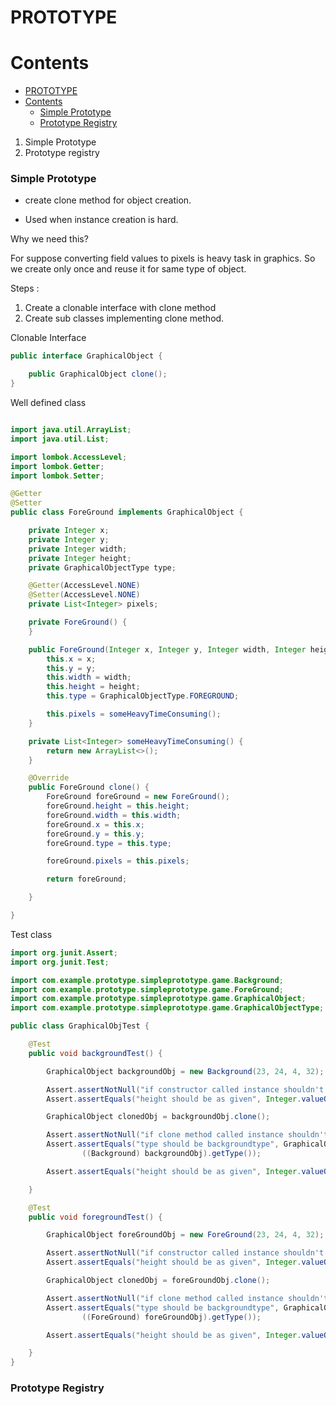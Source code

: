 # PROTOTYPE

# Contents

- [PROTOTYPE](#prototype)
- [Contents](#contents)
  - [Simple Prototype](#simple-prototype)
  - [Prototype Registry](#prototype-registry)

1. Simple Prototype
2. Prototype registry

### Simple Prototype

- create clone method for object creation.

- Used when instance creation is hard.

Why we need this?

For suppose converting field values to pixels is heavy task in graphics. So we create only once and reuse it for same type of object.

Steps :

1. Create a clonable interface with clone method
2. Create sub classes implementing clone method.

Clonable Interface

```java
public interface GraphicalObject {

    public GraphicalObject clone();
}

```

Well defined class

```java

import java.util.ArrayList;
import java.util.List;

import lombok.AccessLevel;
import lombok.Getter;
import lombok.Setter;

@Getter
@Setter
public class ForeGround implements GraphicalObject {

    private Integer x;
    private Integer y;
    private Integer width;
    private Integer height;
    private GraphicalObjectType type;

    @Getter(AccessLevel.NONE)
    @Setter(AccessLevel.NONE)
    private List<Integer> pixels;

    private ForeGround() {
    }

    public ForeGround(Integer x, Integer y, Integer width, Integer height) {
        this.x = x;
        this.y = y;
        this.width = width;
        this.height = height;
        this.type = GraphicalObjectType.FOREGROUND;

        this.pixels = someHeavyTimeConsuming();
    }

    private List<Integer> someHeavyTimeConsuming() {
        return new ArrayList<>();
    }

    @Override
    public ForeGround clone() {
        ForeGround foreGround = new ForeGround();
        foreGround.height = this.height;
        foreGround.width = this.width;
        foreGround.x = this.x;
        foreGround.y = this.y;
        foreGround.type = this.type;

        foreGround.pixels = this.pixels;

        return foreGround;

    }

}


```

Test class

```java
import org.junit.Assert;
import org.junit.Test;

import com.example.prototype.simpleprototype.game.Background;
import com.example.prototype.simpleprototype.game.ForeGround;
import com.example.prototype.simpleprototype.game.GraphicalObject;
import com.example.prototype.simpleprototype.game.GraphicalObjectType;

public class GraphicalObjTest {

    @Test
    public void backgroundTest() {

        GraphicalObject backgroundObj = new Background(23, 24, 4, 32);

        Assert.assertNotNull("if constructor called instance shouldn't be null", backgroundObj);
        Assert.assertEquals("height should be as given", Integer.valueOf(32), ((Background) backgroundObj).getHeight());

        GraphicalObject clonedObj = backgroundObj.clone();

        Assert.assertNotNull("if clone method called instance shouldn't be null", clonedObj);
        Assert.assertEquals("type should be backgroundtype", GraphicalObjectType.BACKGROUND,
                ((Background) backgroundObj).getType());

        Assert.assertEquals("height should be as given", Integer.valueOf(32), ((Background) backgroundObj).getHeight());

    }

    @Test
    public void foregroundTest() {

        GraphicalObject foreGroundObj = new ForeGround(23, 24, 4, 32);

        Assert.assertNotNull("if constructor called instance shouldn't be null", foreGroundObj);
        Assert.assertEquals("height should be as given", Integer.valueOf(32), ((ForeGround) foreGroundObj).getHeight());

        GraphicalObject clonedObj = foreGroundObj.clone();

        Assert.assertNotNull("if clone method called instance shouldn't be null", clonedObj);
        Assert.assertEquals("type should be backgroundtype", GraphicalObjectType.FOREGROUND,
                ((ForeGround) foreGroundObj).getType());

        Assert.assertEquals("height should be as given", Integer.valueOf(32), ((ForeGround) foreGroundObj).getHeight());

    }
}


```

### Prototype Registry
